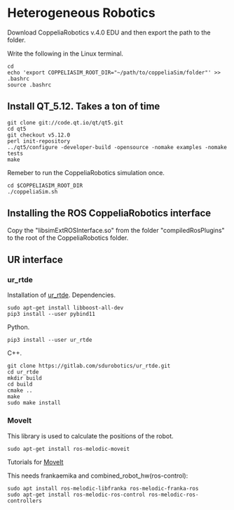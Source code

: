 # Heterogeneous Robotics
Download CoppeliaRobotics v.4.0 EDU and then export the path to the folder.

Write the following in the Linux terminal.

```
cd
echo 'export COPPELIASIM_ROOT_DIR="~/path/to/coppeliaSim/folder"' >> .bashrc
source .bashrc
```

## Install QT_5.12. Takes a ton of time

```
git clone git://code.qt.io/qt/qt5.git
cd qt5
git checkout v5.12.0
perl init-repository
../qt5/configure -developer-build -opensource -nomake examples -nomake tests
make
```

Remeber to run the CoppeliaRobotics simulation once.

```
cd $COPPELIASIM_ROOT_DIR
./coppeliaSim.sh
```

## Installing the ROS CoppeliaRobotics interface

Copy the "libsimExtROSInterface.so" from the folder "compiledRosPlugins" to the root of the CoppeliaRobotics folder.



## UR interface
### ur_rtde
Installation of [ur_rtde](https://sdurobotics.gitlab.io/ur_rtde/installation/installation.html#linux-ubuntu).
Dependencies.
```
sudo apt-get install libboost-all-dev
pip3 install --user pybind11
```
Python.
```
pip3 install --user ur_rtde
```
C++.
```
git clone https://gitlab.com/sdurobotics/ur_rtde.git
cd ur_rtde
mkdir build
cd build
cmake ..
make
sudo make install
```
### MoveIt 
This library is used to calculate the positions of the robot.
```
sudo apt-get install ros-melodic-moveit
```
Tutorials for [MoveIt](https://ros-planning.github.io/moveit_tutorials/)

This needs frankaemika and combined_robot_hw(ros-control):
```
sudo apt install ros-melodic-libfranka ros-melodic-franka-ros 
sudo apt-get install ros-melodic-ros-control ros-melodic-ros-controllers
```

